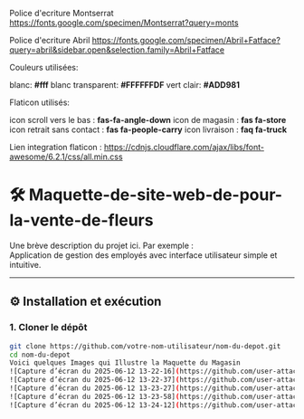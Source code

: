 Police d'ecriture Montserrat
https://fonts.google.com/specimen/Montserrat?query=monts

Police d'ecriture Abril
https://fonts.google.com/specimen/Abril+Fatface?query=abril&sidebar.open&selection.family=Abril+Fatface

Couleurs utilisées:

blanc: **#fff**
blanc transparent: **#FFFFFFDF**
vert clair: **#ADD981**

Flaticon utilisés:

icon scroll vers le bas : **fas-fa-angle-down**
icon de magasin : **fas fa-store**
icon retrait sans contact : **fas fa-people-carry**
icon livraison : **faq fa-truck**

Lien integration flaticon : 
https://cdnjs.cloudflare.com/ajax/libs/font-awesome/6.2.1/css/all.min.css


# 🛠️ Maquette-de-site-web-de-pour-la-vente-de-fleurs


Une brève description du projet ici. Par exemple :  
Application de gestion des employés avec interface utilisateur simple et intuitive.

---

## ⚙️ Installation et exécution

### 1. Cloner le dépôt

```bash
git clone https://github.com/votre-nom-utilisateur/nom-du-depot.git
cd nom-du-depot
Voici quelques Images qui Illustre la Maquette du Magasin
![Capture d’écran du 2025-06-12 13-22-16](https://github.com/user-attachments/assets/0590cc72-4aa5-43ee-a9bb-f26baa547168)
![Capture d’écran du 2025-06-12 13-22-37](https://github.com/user-attachments/assets/c3342b9f-2206-4275-9e7b-c98f95a5d11b)
![Capture d’écran du 2025-06-12 13-23-27](https://github.com/user-attachments/assets/970f5dcc-97fb-47a4-a612-b2a935acb005)
![Capture d’écran du 2025-06-12 13-23-58](https://github.com/user-attachments/assets/4af3c312-9d86-47fe-8e20-81c950a6eb3a)
![Capture d’écran du 2025-06-12 13-24-12](https://github.com/user-attachments/assets/b0fd4f50-a226-4d93-9adc-36fb74926c6e)


